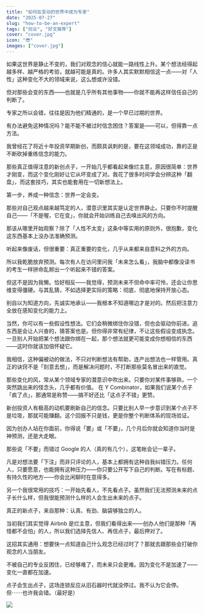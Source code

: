 ```yaml
---
title: "如何在变动的世界中成为专家"
date: "2025-07-27"
slug: "how-to-be-an-expert"
tags: ["创业", "好文推荐"]
cover: "cover.jpg"
icon: "😎"
images: ["cover.jpg"]
---
```

如果这世界是静止不变的，我们对观念的信心就能一路线性上升。某个想法经得起越多样、越严格的考验，就越可能是真的。许多人其实默默相信这一点——对「人性」这种变化不大的领域来说，这么想或许没错。



但对那些会变的东西——也就是几乎所有其他事物——你就不能再这样信任自己的判断了。



专家之所以会错，往往是因为他们精通的，是一个早已过期的世界。



有办法避免这种情况吗？能不能不被过时信念困住？答案是——可以，但得靠一点方法。



我曾经花了将近十年投资早期新创，而颇具讽刺的是，要在这领域成功，靠的正是不断砍掉重练信念的能力。



那些真正值得注意的新创点子，一开始几乎都看起来像烂主意，原因很简单：世界才刚变，而这个变化刚好让它从坏变成了对。我花了很多时间学会分辨这种「翻盘」，而这套技巧，其实也能套用在一切新想法上。



第一步，养成一种信念：世界一定会变。



那些对自己观点越来越笃定的人，潜意识里其实是认定世界静止。只要你不时提醒自己——「不是喔，它在变」，你就会开始训练自己去嗅出风的方向。



那该从哪里开始观察？除了「人性不太变」这条中等实用的原则外，很抱歉，变化这东西基本上没办法准确预测。



听起来像废话，但很重要：真正重要的变化，几乎从来都来自意料之外的方向。



所以我乾脆放弃预测。每次有人在访问里问我「未来怎么看」，我脑中都像没读书的考生一样拼命乱掰出一个听起来不错的答案。



但这不是因为我懒。恰好相反——我觉得，预测未来不但命中率可怜，还会让你思维变得僵硬。与其乱猜，不如选择更实际的策略：彻底、彻底地保持开放心态。



别自以为知道方向，先诚实地承认——我根本不知道哪边才是对的。然后把注意力全放在感知变化的能力上。



当然，你可以有一些假设性想法。它们会稍微绑住你没错，但也会驱动你前进。追东西是会让人兴奋的，猜答案也是。但你得非常有纪律，不让这些假设变成执念。
一旦别人开始把某个想法跟你绑在一起，那个想法就更可能变成你想相信的东西——这时你就该加倍怀疑它。



我相信，这种偏被动的做法，不只对判断想法有帮助，连产出想法也一样管用。真正的诀窍不是「刻意去想」，而是解决问题时，不打断那些莫名冒出来的直觉。



那些变化的风，常从某个领域专家的潜意识中吹出来。只要你对某件事够熟，一个突然跳出来的怪念头，几乎都有价值。
在 Y Combinator，如果我们说某个点子「疯了点」，那通常是称赞——搞不好还比「这点子不错」更赞。



新创投资人有极高的动机要刷新自己的信念。只要比别人早一步意识到某个点子不是垃圾，那就可能赚翻。这个回报不只是钱，更是你整个判断体系的现场验证。



因为创办人站在你面前，你得说「要」或「不要」，几个月后你就会知道你当时是神预测，还是大走眼。



那些说「不要」而错过 Google 的人（真的有几个），这笔帐会记一辈子。



凡是对想法要「下注」而非只评论的人，基本上都拥有这种自我纠错压力。任何人，只要愿意，也能拥有这种压力——你只要公开写下自己的判断。写在有标题、有持久性的地方——你会比闲聊时在意得多。



另一个我很常用的技巧：一开始先看人，不先看点子。虽然我们无法预测未来的点子长什么样，但我很能预测什么样的人会生出未来的点子。



真正的新点子，来自那种：认真、有劲、脑袋够独立的人。



当初我们其实觉得 Airbnb 是烂主意，但我们看得出来——创办人他们是那种「再怪都不会怕」的人，所以我们选择先信人、再信点子，最后押对了。



这招其实通用：想要快一点知道自己什么观念已经过时了？那就去跟那些会打破你观念的人当朋友。



不被自己的专业反困住，已经够难了，而未来只会更难。因为变化不是加速了——变化一直都在加速。



点子会生出点子，这场连锁反应从旧石器时代就没停过。我不认为它会停。
但⋯⋯也许我会错。（最好是）




![](https://prod-files-secure.s3.us-west-2.amazonaws.com/112d0858-5090-4d34-a606-b75eb8d65fd2/46476355-9cf3-4e99-9b7a-3531bc426380/1000202064.png?X-Amz-Algorithm=AWS4-HMAC-SHA256&X-Amz-Content-Sha256=UNSIGNED-PAYLOAD&X-Amz-Credential=ASIAZI2LB466S4BB7C7S%2F20250915%2Fus-west-2%2Fs3%2Faws4_request&X-Amz-Date=20250915T181815Z&X-Amz-Expires=3600&X-Amz-Security-Token=IQoJb3JpZ2luX2VjEAEaCXVzLXdlc3QtMiJHMEUCIQD9RMDIV74siyq9IU%2B%2B2P04bDUbTKfXzMBPpj%2BJoaesSwIgJtKnH8u4o7DaFweW4c4TxtngDJTDg7aU4bQShKNxgOgq%2FwMIehAAGgw2Mzc0MjMxODM4MDUiDPRxhG%2BZl4UjzVbljSrcA5glxftJo3YYYjpcHY5%2FgZnHfhelc%2FoTFWa2xiLh%2BZHKVu%2FpAI7ODUiNSoNjHMPOhxlR2U2Sw%2B8wCTZWjF2R1iQfd%2FEJ3iXbU254r%2BCWotSIjURGCm3qPuKSuDUqo5dhR4w616TE8e6h04sg628Fd%2F69qVz0SBVf0dyZ06SgzZgEzu34vMGM%2BIgjLLE2WtIsfxHeedv0xgR%2BcITuTnMpM%2F5eEF4yLYBZBl9gI8iYFdDsBLdTG%2FeNGllNPWSgmH%2FGwxjFqhkLnz%2FJzfXM3xyCjheFDSQ9qfwsWocTb3cXL%2BR3bTXAWOTkhxCAp8nchLTGar3QKklok%2FQmSwFtWmHUW%2Fik9ZNZwbeXlWBgs6D4OJNZQIAkBr3HbFUhgCw7zCBdB6XH6JGz79%2BBs%2B4BxAQoDJuknULx3DmKTcYMLVe6Hj8E5Pm%2B05nzGXpyCDPjtrQHLTwyDnfNRX1W%2BF5oS6myu3ANuKzpuPfjb8RNejJ6LT3J46a7%2FG6%2BynW2%2B%2FGO7Aw5xBZB7pNWT4nKSk6JAJCYMPEFyx%2BJEvgHBrSWKhEWgBxdrx%2F6R9SV10xl86BqSQs4InUxAcRIYjYXYH6etHLPB%2BmbVBVvcCRAjnN24tjEZw%2FMWLphw0DjDRaw4QMqMNOKocYGOqUBn7pySXQjJpuPJA3omeBE33H%2BblyOMYlJo4fpt2h4iv5VWn%2FilbPC03%2BmLyhgV437pLMxlmbMABTjl%2BPzLdPWHS7mtoZs9zaoNZ7BJzkVuWNGvRE7YxQwQqw4%2BeqrdvZUflNu51OP7d%2FyLvkBUY1RSE0NH9lsNrnKQ%2F9h4dbFE%2FYssHvAJuV6frSGhTsPirCPQnsnh0yGOBjTgs7f702hYXe0qtZs&X-Amz-Signature=80433749348e00fff6cd8c0cd1219f99b13cd857f6d3e5812397e654bfd711c1&X-Amz-SignedHeaders=host&x-amz-checksum-mode=ENABLED&x-id=GetObject)

